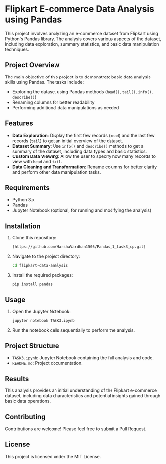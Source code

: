 # Flipkart E-commerce Data Analysis using Pandas

This project involves analyzing an e-commerce dataset from Flipkart using Python's Pandas library. The analysis covers various aspects of the dataset, including data exploration, summary statistics, and basic data manipulation techniques. 

## Project Overview

The main objective of this project is to demonstrate basic data analysis skills using Pandas. The tasks include:
- Exploring the dataset using Pandas methods (`head()`, `tail()`, `info()`, `describe()`)
- Renaming columns for better readability
- Performing additional data manipulations as needed

## Features

- **Data Exploration**: Display the first few records (`head`) and the last few records (`tail`) to get an initial overview of the dataset.
- **Dataset Summary**: Use `info()` and `describe()` methods to get a summary of the dataset, including data types and basic statistics.
- **Custom Data Viewing**: Allow the user to specify how many records to view with `head` and `tail`.
- **Data Cleaning and Transformation**: Rename columns for better clarity and perform other data manipulation tasks.

## Requirements

- Python 3.x
- Pandas
- Jupyter Notebook (optional, for running and modifying the analysis)

## Installation

1. Clone this repository:
    ```bash
   [https://github.com/HarshaVardhan1505/Pandas_1_task3_cp.git]
    ```
2. Navigate to the project directory:
    ```bash
    cd flipkart-data-analysis
    ```
3. Install the required packages:
    ```bash
    pip install pandas
    ```

## Usage

1. Open the Jupyter Notebook:
    ```bash
    jupyter notebook TASK3.ipynb
    ```
2. Run the notebook cells sequentially to perform the analysis.

## Project Structure

- `TASK3.ipynb`: Jupyter Notebook containing the full analysis and code.
- `README.md`: Project documentation.

## Results

This analysis provides an initial understanding of the Flipkart e-commerce dataset, including data characteristics and potential insights gained through basic data operations.

## Contributing

Contributions are welcome! Please feel free to submit a Pull Request.

## License

This project is licensed under the MIT License.
